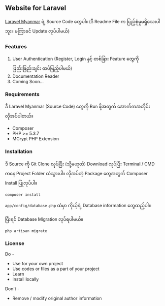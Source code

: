 ﻿## Website for Laravel

[Laravel Myanmar](http://laravelmyanmar.com) ရဲ့ Source Code တွေပါ။
(ဒီ Readme File က ပြည့်စုံမှုမရှိသေးပါဘူး။ မကြာခင် Update လုပ်ပါမယ်)

### Features
1. User Authentication (Register, Login နှင့် တစ်ခြား Feature တွေကို ဖြည်းဖြည်းချင်း ထပ်ဖြည့်ပါမယ်)
2. Documentation Reader
3. Coming Soon...

### Requirements
ဒီ Laravel Myanmar (Source Code) တွေကို Run ဖို့အတွက် အောက်ကအတိုင်းလိုအပ်ပါတယ်။

- Composer
- PHP >= 5.3.7
- MCrypt PHP Extension

### Installation

ဒီ Source ကို Git Clone လုပ်ပြီး (သို့မဟုတ်) Download လုပ်ပြီး Terminal / CMD ကနေ Project Folder ထဲသွားပါ။ လိုအပ်တဲ့ Package တွေအတွက် Composer Install ပြုလုပ်ပါ။

`composer install`

`app/config/database.php` ထဲမှာ ကိုယ့်ရဲ့ Database information တွေထည့်ပါ။

ပြီးရင် Database Migration လုပ်ရပါမယ်။

`php artisan migrate`
 


### License
Do - 
- Use for your own project
- Use codes or files as a part of your project
- Learn
- Install locally

Don't -
- Remove / modify original author information
